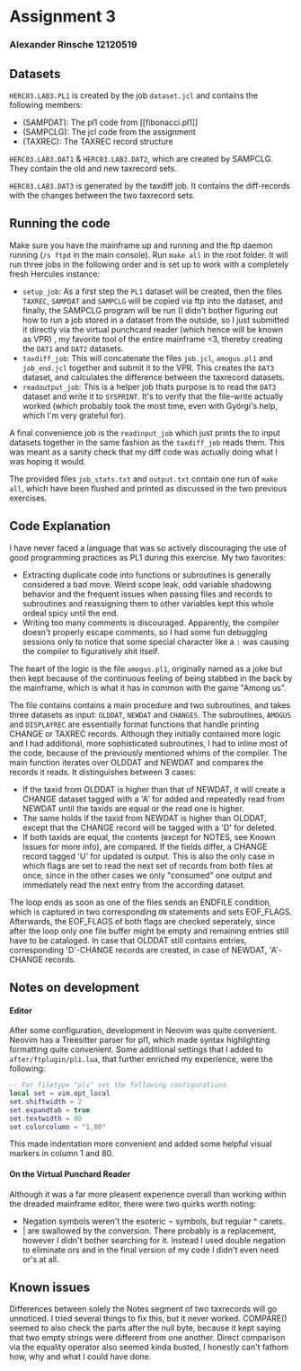 # Assignment 3

### Alexander Rinsche 12120519

Datasets
---
`HERC03.LAB3.PL1` is created by the job `dataset.jcl` and contains the following members:
- (SAMPDAT): The pl1 code from [[fibonacci.pl1]]
- (SAMPCLG): The jcl code from the assignment
- (TAXREC): The TAXREC record structure

`HERC03.LAB3.DAT1` & `HERC03.LAB3.DAT2`, which are created by SAMPCLG. They contain the old and new taxrecord sets.

`HERC03.LAB3.DAT3` is generated by the taxdiff job. It contains the diff-records with the changes between the two taxrecord sets.


Running the code
---
Make sure you have the mainframe up and running and the ftp daemon running (`/s ftpd` in the main console). 
Run `make all` in the root folder. 
It will run three jobs in the following order and is set up to work with a completely fresh Hercules instance:
- `setup_job`: As a first step the `PL1` dataset will be created, then the files `TAXREC`, `SAMPDAT` and `SAMPCLG` will be copied via ftp into the dataset, and finally, the SAMPCLG program will be run (I didn't bother figuring out how to run a job stored in a dataset from the outside, so I just submitted it directly via the virtual punchcard reader (which hence will be known as VPR) , my favorite tool of the entire mainframe <3, thereby creating the `DAT1` and `DAT2` datasets.
- `taxdiff_job`: This will concatenate the files `job.jcl`, `amogus.pl1` and `job_end.jcl` together and submit it to the VPR. This creates the `DAT3` dataset, and calculates the difference between the taxrecord datasets.
- `readoutput_job`: This is a helper job thats purpose is to read the `DAT3` dataset and write it to `SYSPRINT`. It's to verify that the file-write actually worked (which probably took the most time, even with Györgi's help, which I'm very grateful for).

A final convenience job is the `readinput_job` which just prints the to input datasets together in the same fashion as the `taxdiff_job` reads them. This was meant as a sanity check that my diff code was actually doing what I was hoping it would.

The provided files `job_stats.txt` and `output.txt` contain one run of `make all`, which have been flushed and printed as discussed in the two previous exercises.


Code Explanation
---
I have never faced a language that was so actively discouraging the use of good programming practices as PL1 during this exercise. 
My two favorites:
- Extracting duplicate code into functions or subroutines is generally considered a bad move. Weird scope leak, odd variable shadowing behavior and the frequent issues when passing files and records to subroutines and reassigning them to other variables kept this whole ordeal spicy until the end.
- Writing too many comments is discouraged. Apparently, the compiler doesn't properly escape comments, so I had some fun debugging sessions only to notice that some special character like a `:` was causing the compiler to figuratively shit itself.

The heart of the logic is the file `amogus.pl1`, originally named as a joke but then kept because of the continuous feeling of being stabbed in the back by the mainframe, which is what it has in common with the game "Among us".

The file contains contains a main procedure and two subroutines, and takes three datasets as input: `OLDDAT`, `NEWDAT` and `CHANGES`. 
The subroutines, `AMOGUS` and `DISPLAYREC` are essentially format functions that handle printing CHANGE or TAXREC records. Although they initially contained more logic and I had additional, more sophisticated subroutines, I had to inline most of the code, because of the previously mentioned whims of the compiler.
The main function iterates over OLDDAT and NEWDAT and compares the records it reads. It distinguishes between 3 cases:
- If the taxid from OLDDAT is higher than that of NEWDAT, it will create a CHANGE dataset tagged with a 'A' for added and repeatedly read from NEWDAT until the taxids are equal or the read one is higher.
- The same holds if the taxid from NEWDAT is higher than OLDDAT, except that the CHANGE record will be tagged with a 'D' for deleted.
- If both taxids are equal, the contents (except for NOTES, see Known Issues for more info), are compared. If the fields differ, a CHANGE record tagged 'U' for updated is output. This is also the only case in which flags are set to read the next set of records from both files at once, since in the other cases we only "consumed" one output and immediately read the next entry from the according dataset.

The loop ends as soon as one of the files sends an ENDFILE condition, which is captured in two corresponding `ON` statements and sets EOF_FLAGS.
Afterwards, the EOF_FLAGS of both flags are checked seperately, since after the loop only one file buffer might be empty and remaining entries still have to be cataloged. In case that OLDDAT still contains entries, corresponding 'D'-CHANGE records are created, in case of NEWDAT, 'A'-CHANGE records.


Notes on development
---
#### Editor
After some configuration, development in Neovim was quite convenient. Neovim has a Treesitter parser for pl1, which made syntax highlighting formatting quite convenient. Some additional settings that I added to `after/ftplugin/pli.lua`, that further enriched my experience, were the following:

```lua
-- For filetype "pli" set the following configurations
local set = vim.opt_local
set.shiftwidth = 2
set.expandtab = true
set.textwidth = 80
set.colorcolumn = "1,80"
```
This made indentation more convenient and added some helpful visual markers in column 1 and 80.


#### On the Virtual Punchard Reader
Although it was a far more pleasent experience overall than working within the dreaded mainframe editor, there were two quirks worth noting:
- Negation symbols weren't the esoteric ¬ symbols, but regular ^ carets.
- | are swallowed by the conversion. There probably is a replacement, however I didn't bother searching for it. Instead I used double negation to eliminate ors and in the final version of my code I didn't even need or's at all.



Known issues
---
Differences between solely the Notes segment of two taxrecords will go unnoticed. I tried several things to fix this, but it never worked. COMPARE() seemed to also check the parts after the null byte, because it kept saying that two empty strings were different from one another. Direct comparison via the equality operator also seemed kinda busted, I honestly can't fathom how, why and what I could have done.
